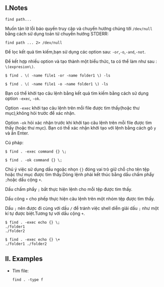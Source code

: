 ## I.Notes
```
find path...
```

Muốn tản lờ lỗi báo quyền truy cập và chuyển hướng chúng tới `/dev/null` bằng cách sử dụng toán tử chuyển hướng STDERR:
```
find path ... 2> /dev/null
```

Để lọc kết quả tìm kiếm,bạn sử dụng các option sau: `-or`,`-o`,`-and`,`-not`.

Để kết hợp nhiều option và tạo thành một biểu thức, ta có thể làm như sau : `\(expresion\)`.
```
$ find . \( -name file1 -or -name folder1 \) -ls
```

```
$ find . \( -name file1 -o -name folder1 \) -ls
```

Bạn có thể khởi tạo câu lệnh bằng kết quả tìm kiếm bằng cách sử dụng option `-exec`, `-ok`.

Option `-exec` khởi tạo câu lệnh trên mỗi file được tìm thấy(hoặc thư mục),không hỏi trước để xác nhận.

Option `-ok` hỏi xác nhận trước khi khởi tạo câu lệnh trên mỗi file được tìm thấy (hoặc thư mục). Bạn có thể xác nhận khởi tạo với lệnh bằng  cách gõ `y` và ấn Enter.

Cú pháp:
```
$ find . -exec command {} \;
```

```
$ find . -ok command {} \;
```

Chú ý việc sử dụng dấu ngoặc nhọn `{}` đóng vai trò giữ chỗ cho tên tệp hoặc thư mục được tìm thấy.Dòng lệnh phải kết thúc bằng dấu chấm phẩy `;`hoặc dấu cộng `+`.

Dấu chấm phẩy `;` bắt thực hiện lệnh cho mỗi tệp được tìm thấy.

Dấu công `+` cho phếp thực hiện câu lệnh trên một nhóm tệp được tìm thấy.

Dấu `;` nên được đi cùng với dấu `/` để tránh việc shell diễn giải dấu `;` như một kí tự được biệt.Tương tự với dấu cộng `+`.

```
$ find . -exec echo {} \;
./folder1
./folder2
```

```
$ find . -exec echo {} \+
./folder1 ./folder2
```

## II. Examples
- Tìm file:
    ```
    find . -type f
    ```